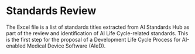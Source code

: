 # Standards Review
The Excel file is a list of standards titles extracted from AI Standards Hub as part of the review and identification of AI Life Cycle-related standards. This is the first step for the proposal of a Development Life Cycle Process for AI-enabled Medical Device Software (AIeD).
